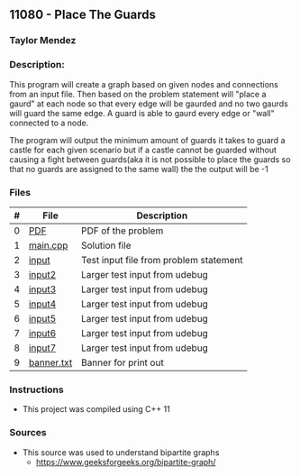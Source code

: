 ## 11080 - Place The Guards
### Taylor Mendez 
### Description:

This program will create a graph based on 
given nodes and connections from an input 
file. Then based on the problem statement
will "place a gaurd" at each node so that
every edge will be gaurded and no two gaurds 
will guard the same edge. A guard is able
to gaurd every edge or "wall" connected to a
node.

The program will output the minimum amount of
guards it takes to guard a castle for each given 
scenario but if a castle cannot be guarded without
causing a fight between guards(aka it is not 
possible to place the guards so that no guards are
assigned to the same wall) the the output will be 
-1

### Files

|   #   | File                       | Description                                                |
| :---: | -------------------------- | ---------------------------------------------------------- |
|   0   | [PDF](./p11080.pdf)        | PDF of the problem                                         |
|   1   | [main.cpp](./main.cpp)     | Solution file                                              |
|   2   | [input](./input.txt)       | Test input file from problem statement                     |
|   3   | [input2](./input2.txt)     | Larger test input from udebug                              |
|   4   | [input3](./input3.txt)     | Larger test input from udebug                              |
|   5   | [input4](./input4.txt)     | Larger test input from udebug                              |
|   6   | [input5](./input5.txt)     | Larger test input from udebug                              |
|   7   | [input6](./input6.txt)     | Larger test input from udebug                              |
|   8   | [input7](./input7.txt)     | Larger test input from udebug                              |
|   9   | [banner.txt](./banner.txt) | Banner for print out                                       |

### Instructions

- This project was compiled using C++ 11

### Sources
- This source was used to understand bipartite graphs
    - https://www.geeksforgeeks.org/bipartite-graph/